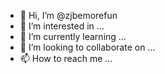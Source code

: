 - 👋 Hi, I’m @zjbemorefun
- 👀 I’m interested in ...
- 🌱 I’m currently learning ...
- 💞️ I’m looking to collaborate on ...
- 📫 How to reach me ...

<!---
zjbemorefun/zjbemorefun is a ✨ special ✨ repository because its `README.md` (this file) appears on your GitHub profile.
You can click the Preview link to take a look at your changes.
--->
